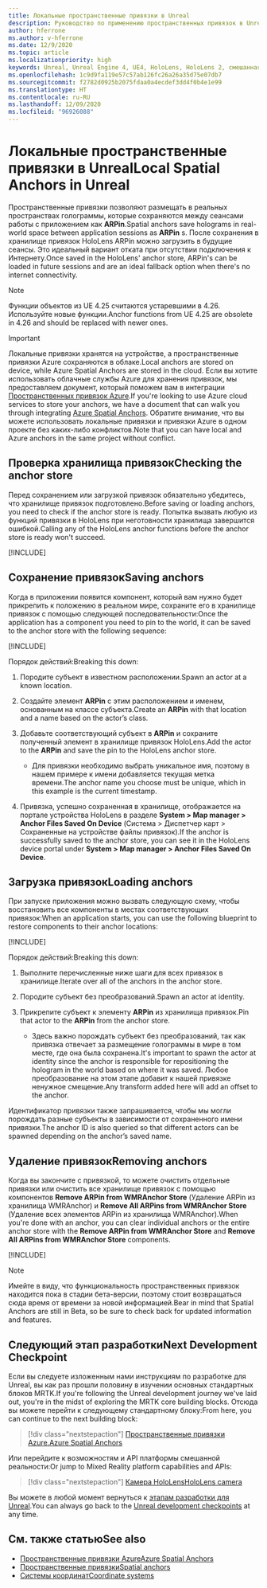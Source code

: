 ```yaml
---
title: Локальные пространственные привязки в Unreal
description: Руководство по применению пространственных привязок в Unreal
author: hferrone
ms.author: v-hferrone
ms.date: 12/9/2020
ms.topic: article
ms.localizationpriority: high
keywords: Unreal, Unreal Engine 4, UE4, HoloLens, HoloLens 2, смешанная реальность, разработка, функции, документация, руководства, голограммы, пространственные привязки, гарнитура смешанной реальности, гарнитура Windows Mixed Reality, гарнитура виртуальной реальности
ms.openlocfilehash: 1c9d9fa119e57c57ab126fc26a26a35d75e07db7
ms.sourcegitcommit: f2782d0925b2075fdaa0a4ecdef3dd4f0b4e1e99
ms.translationtype: HT
ms.contentlocale: ru-RU
ms.lasthandoff: 12/09/2020
ms.locfileid: "96926088"
---
```

# <a name="local-spatial-anchors-in-unreal"></a><span data-ttu-id="ca4ef-104">Локальные пространственные привязки в Unreal</span><span class="sxs-lookup"><span data-stu-id="ca4ef-104">Local Spatial Anchors in Unreal</span></span>

<span data-ttu-id="ca4ef-105">Пространственные привязки позволяют размещать в реальных пространствах голограммы, которые сохраняются между сеансами работы с приложением как **ARPin**.</span><span class="sxs-lookup"><span data-stu-id="ca4ef-105">Spatial anchors save holograms in real-world space between application sessions as **ARPin** s.</span></span> <span data-ttu-id="ca4ef-106">После сохранения в хранилище привязок HoloLens ARPin можно загрузить в будущие сеансы. Это идеальный вариант отката при отсутствии подключения к Интернету.</span><span class="sxs-lookup"><span data-stu-id="ca4ef-106">Once saved in the HoloLens' anchor store, ARPin's can be loaded in future sessions and are an ideal fallback option when there's no internet connectivity.</span></span>

> [!NOTE]
> <span data-ttu-id="ca4ef-107">Функции объектов из UE 4.25 считаются устаревшими в 4.26. Используйте новые функции.</span><span class="sxs-lookup"><span data-stu-id="ca4ef-107">Anchor functions from UE 4.25 are obsolete in 4.26 and should be replaced with newer ones.</span></span> 

> [!IMPORTANT]
> <span data-ttu-id="ca4ef-108">Локальные привязки хранятся на устройстве, а пространственные привязки Azure сохраняются в облаке.</span><span class="sxs-lookup"><span data-stu-id="ca4ef-108">Local anchors are stored on device, while Azure Spatial Anchors are stored in the cloud.</span></span> <span data-ttu-id="ca4ef-109">Если вы хотите использовать облачные службы Azure для хранения привязок, мы предоставляем документ, который поможем вам в интеграции [Пространственных привязок Azure](unreal-azure-spatial-anchors.md).</span><span class="sxs-lookup"><span data-stu-id="ca4ef-109">If you're looking to use Azure cloud services to store your anchors, we have a document that can walk you through integrating [Azure Spatial Anchors](unreal-azure-spatial-anchors.md).</span></span> <span data-ttu-id="ca4ef-110">Обратите внимание, что вы можете использовать локальные привязки и привязки Azure в одном проекте без каких-либо конфликтов.</span><span class="sxs-lookup"><span data-stu-id="ca4ef-110">Note that you can have local and Azure anchors in the same project without conflict.</span></span>

## <a name="checking-the-anchor-store"></a><span data-ttu-id="ca4ef-111">Проверка хранилища привязок</span><span class="sxs-lookup"><span data-stu-id="ca4ef-111">Checking the anchor store</span></span>

<span data-ttu-id="ca4ef-112">Перед сохранением или загрузкой привязок обязательно убедитесь, что хранилище привязок подготовлено.</span><span class="sxs-lookup"><span data-stu-id="ca4ef-112">Before saving or loading anchors, you need to check if the anchor store is ready.</span></span>  <span data-ttu-id="ca4ef-113">Попытка вызвать любую из функций привязки в HoloLens при неготовности хранилища завершится ошибкой.</span><span class="sxs-lookup"><span data-stu-id="ca4ef-113">Calling any of the HoloLens anchor functions before the anchor store is ready won't succeed.</span></span>  

[!INCLUDE[](includes/tabs-sa-1.md)]

## <a name="saving-anchors"></a><span data-ttu-id="ca4ef-114">Сохранение привязок</span><span class="sxs-lookup"><span data-stu-id="ca4ef-114">Saving anchors</span></span>

<span data-ttu-id="ca4ef-115">Когда в приложении появится компонент, который вам нужно будет прикрепить к положению в реальном мире, сохраните его в хранилище привязок с помощью следующей последовательности:</span><span class="sxs-lookup"><span data-stu-id="ca4ef-115">Once the application has a component you need to pin to the world, it can be saved to the anchor store with the following sequence:</span></span> 

[!INCLUDE[](includes/tabs-sa-2.md)]

<span data-ttu-id="ca4ef-116">Порядок действий:</span><span class="sxs-lookup"><span data-stu-id="ca4ef-116">Breaking this down:</span></span>
1. <span data-ttu-id="ca4ef-117">Породите субъект в известном расположении.</span><span class="sxs-lookup"><span data-stu-id="ca4ef-117">Spawn an actor at a known location.</span></span>
2. <span data-ttu-id="ca4ef-118">Создайте элемент **ARPin** с этим расположением и именем, основанным на классе субъекта.</span><span class="sxs-lookup"><span data-stu-id="ca4ef-118">Create an **ARPin** with that location and a name based on the actor’s class.</span></span> 
3. <span data-ttu-id="ca4ef-119">Добавьте соответствующий субъект в **ARPin** и сохраните полученный элемент в хранилище привязок HoloLens.</span><span class="sxs-lookup"><span data-stu-id="ca4ef-119">Add the actor to the **ARPin** and save the pin to the HoloLens anchor store.</span></span>  
    * <span data-ttu-id="ca4ef-120">Для привязки необходимо выбрать уникальное имя, поэтому в нашем примере к имени добавляется текущая метка времени.</span><span class="sxs-lookup"><span data-stu-id="ca4ef-120">The anchor name you choose must be unique, which in this example is the current timestamp.</span></span> 

4. <span data-ttu-id="ca4ef-121">Привязка, успешно сохраненная в хранилище, отображается на портале устройства HoloLens в разделе **System > Map manager > Anchor Files Saved On Device** (Система > Диспетчер карт > Сохраненные на устройстве файлы привязок).</span><span class="sxs-lookup"><span data-stu-id="ca4ef-121">If the anchor is successfully saved to the anchor store, you can see it in the HoloLens device portal under **System > Map manager > Anchor Files Saved On Device**.</span></span> 

## <a name="loading-anchors"></a><span data-ttu-id="ca4ef-122">Загрузка привязок</span><span class="sxs-lookup"><span data-stu-id="ca4ef-122">Loading anchors</span></span>

<span data-ttu-id="ca4ef-123">При запуске приложения можно вызвать следующую схему, чтобы восстановить все компоненты в местах соответствующих привязок:</span><span class="sxs-lookup"><span data-stu-id="ca4ef-123">When an application starts, you can use the following blueprint to restore components to their anchor locations:</span></span>

[!INCLUDE[](includes/tabs-sa-3.md)]

<span data-ttu-id="ca4ef-124">Порядок действий:</span><span class="sxs-lookup"><span data-stu-id="ca4ef-124">Breaking this down:</span></span>
1. <span data-ttu-id="ca4ef-125">Выполните перечисленные ниже шаги для всех привязок в хранилище.</span><span class="sxs-lookup"><span data-stu-id="ca4ef-125">Iterate over all of the anchors in the anchor store.</span></span> 
2. <span data-ttu-id="ca4ef-126">Породите субъект без преобразований.</span><span class="sxs-lookup"><span data-stu-id="ca4ef-126">Spawn an actor at identity.</span></span>
3. <span data-ttu-id="ca4ef-127">Прикрепите субъект к элементу **ARPin** из хранилища привязок.</span><span class="sxs-lookup"><span data-stu-id="ca4ef-127">Pin that actor to the **ARPin** from the anchor store.</span></span>  

    * <span data-ttu-id="ca4ef-128">Здесь важно порождать субъект без преобразований, так как привязка отвечает за размещение голограммы в мире в том месте, где она была сохранена.</span><span class="sxs-lookup"><span data-stu-id="ca4ef-128">It's important to spawn the actor at identity since the anchor is responsible for repositioning the hologram in the world based on where it was saved.</span></span> <span data-ttu-id="ca4ef-129">Любое преобразование на этом этапе добавит к нашей привязке ненужное смещение.</span><span class="sxs-lookup"><span data-stu-id="ca4ef-129">Any transform added here will add an offset to the anchor.</span></span> 

<span data-ttu-id="ca4ef-130">Идентификатор привязки также запрашивается, чтобы мы могли порождать разные субъекты в зависимости от сохраненного имени привязки.</span><span class="sxs-lookup"><span data-stu-id="ca4ef-130">The anchor ID is also queried so that different actors can be spawned depending on the anchor’s saved name.</span></span> 

## <a name="removing-anchors"></a><span data-ttu-id="ca4ef-131">Удаление привязок</span><span class="sxs-lookup"><span data-stu-id="ca4ef-131">Removing anchors</span></span> 

<span data-ttu-id="ca4ef-132">Когда вы закончите с привязкой, то можете очистить отдельные привязки или очистить все хранилище привязок с помощью компонентов **Remove ARPin from WMRAnchor Store** (Удаление ARPin из хранилища WMRAnchor) и **Remove All ARPins from WMRAnchor Store** (Удаление всех элементов ARPin из хранилища WMRAnchor).</span><span class="sxs-lookup"><span data-stu-id="ca4ef-132">When you're done with an anchor, you can clear individual anchors or the entire anchor store with the **Remove ARPin from WMRAnchor Store** and **Remove All ARPins from WMRAnchor Store** components.</span></span>

[!INCLUDE[](includes/tabs-sa-4.md)]

> [!NOTE]
> <span data-ttu-id="ca4ef-133">Имейте в виду, что функциональность пространственных привязок находится пока в стадии бета-версии, поэтому стоит возвращаться сюда время от времени за новой информацией.</span><span class="sxs-lookup"><span data-stu-id="ca4ef-133">Bear in mind that Spatial Anchors are still in Beta, so be sure to check back for updated information and features.</span></span>

## <a name="next-development-checkpoint"></a><span data-ttu-id="ca4ef-134">Следующий этап разработки</span><span class="sxs-lookup"><span data-stu-id="ca4ef-134">Next Development Checkpoint</span></span>

<span data-ttu-id="ca4ef-135">Если вы следуете изложенным нами инструкциям по разработке для Unreal, вы как раз прошли половину в изучении основных стандартных блоков MRTK.</span><span class="sxs-lookup"><span data-stu-id="ca4ef-135">If you're following the Unreal development journey we've laid out, you're in the midst of exploring the MRTK core building blocks.</span></span> <span data-ttu-id="ca4ef-136">Отсюда вы можете перейти к следующему стандартному блоку:</span><span class="sxs-lookup"><span data-stu-id="ca4ef-136">From here, you can continue to the next building block:</span></span> 

> [!div class="nextstepaction"]
> [<span data-ttu-id="ca4ef-137">Пространственные привязки Azure.</span><span class="sxs-lookup"><span data-stu-id="ca4ef-137">Azure Spatial Anchors</span></span>](unreal-azure-spatial-anchors.md)

<span data-ttu-id="ca4ef-138">Или перейдите к возможностям и API платформы смешанной реальности:</span><span class="sxs-lookup"><span data-stu-id="ca4ef-138">Or jump to Mixed Reality platform capabilities and APIs:</span></span>

> [!div class="nextstepaction"]
> [<span data-ttu-id="ca4ef-139">Камера HoloLens</span><span class="sxs-lookup"><span data-stu-id="ca4ef-139">HoloLens camera</span></span>](unreal-hololens-camera.md)

<span data-ttu-id="ca4ef-140">Вы можете в любой момент вернуться к [этапам разработки для Unreal](unreal-development-overview.md#2-core-building-blocks).</span><span class="sxs-lookup"><span data-stu-id="ca4ef-140">You can always go back to the [Unreal development checkpoints](unreal-development-overview.md#2-core-building-blocks) at any time.</span></span>

## <a name="see-also"></a><span data-ttu-id="ca4ef-141">См. также статью</span><span class="sxs-lookup"><span data-stu-id="ca4ef-141">See also</span></span>
* [<span data-ttu-id="ca4ef-142">Пространственные привязки Azure</span><span class="sxs-lookup"><span data-stu-id="ca4ef-142">Azure Spatial Anchors</span></span>](unreal-azure-spatial-anchors.md)
* [<span data-ttu-id="ca4ef-143">Пространственные привязки</span><span class="sxs-lookup"><span data-stu-id="ca4ef-143">Spatial anchors</span></span>](../../design/spatial-anchors.md)
* [<span data-ttu-id="ca4ef-144">Системы координат</span><span class="sxs-lookup"><span data-stu-id="ca4ef-144">Coordinate systems</span></span>](../../design/coordinate-systems.md)
